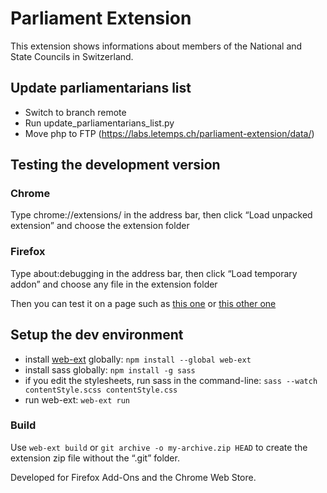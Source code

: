 # Parliament Extension

This extension shows informations about members of the National and State Councils in Switzerland.

## Update parliamentarians list

* Switch to branch remote
* Run update_parliamentarians_list.py
* Move php to FTP (https://labs.letemps.ch/parliament-extension/data/)

## Testing the development version

### Chrome
Type chrome://extensions/ in the address bar, then click “Load unpacked extension” and choose the extension folder

### Firefox
Type about:debugging in the address bar, then click “Load temporary addon” and choose any file in the extension folder

Then you can test it on a page such as [this one](https://www.letemps.ch/suisse/vague-verte-vents-contraires-radiographie-partis-quatre-mois-elections-federales) or [this other one](https://www.beobachter.ch/burger-verwaltung/lobbyisten-bundesbern-der-befangenenchor)

## Setup the dev environment

* install [web-ext](https://github.com/mozilla/web-ext) globally: `npm install --global web-ext`
* install sass globally: `npm install -g sass`
* if you edit the stylesheets, run sass in the command-line: `sass --watch contentStyle.scss contentStyle.css`
* run web-ext: `web-ext run`

### Build
Use `web-ext build` or `git archive -o my-archive.zip HEAD` to create the extension zip file without the “.git” folder.

Developed for Firefox Add-Ons and the Chrome Web Store.
